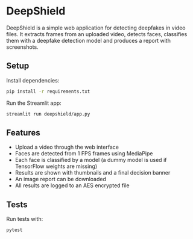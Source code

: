 # DeepShield

DeepShield is a simple web application for detecting deepfakes in video files. It extracts frames from an uploaded video, detects faces, classifies them with a deepfake detection model and produces a report with screenshots.

## Setup

Install dependencies:

```bash
pip install -r requirements.txt
```

Run the Streamlit app:

```bash
streamlit run deepshield/app.py
```

## Features

- Upload a video through the web interface
- Faces are detected from 1 FPS frames using MediaPipe
- Each face is classified by a model (a dummy model is used if TensorFlow weights are missing)
- Results are shown with thumbnails and a final decision banner
- An image report can be downloaded
- All results are logged to an AES encrypted file

## Tests

Run tests with:

```bash
pytest
```

